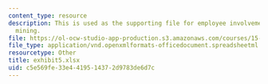 ```yaml
---
content_type: resource
description: This is used as the supporting file for employee involvement and data
  mining.
file: https://ol-ocw-studio-app-production.s3.amazonaws.com/courses/15-768-management-of-services-concepts-design-and-delivery-fall-2010/c5e569fe33e4419514372d9783de6d7c_exhibit5.xlsx
file_type: application/vnd.openxmlformats-officedocument.spreadsheetml.sheet
resourcetype: Other
title: exhibit5.xlsx
uid: c5e569fe-33e4-4195-1437-2d9783de6d7c
---
```


